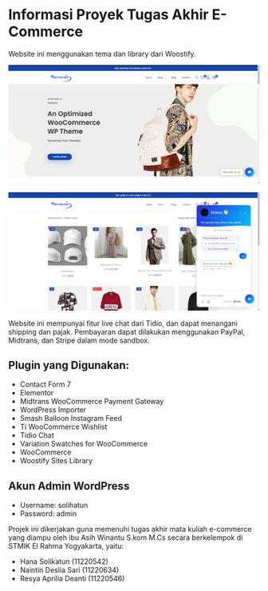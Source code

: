# Informasi Proyek Tugas Akhir E-Commerce

Website ini menggunakan tema dan library dari Woostify.

![1719667992608](image/README/1719667992608.jpg)

![1719668072969](image/README/1719668072969.jpg)

Website ini mempunyai fitur live chat dari Tidio, dan dapat menangani shipping dan pajak. Pembayaran dapat dilakukan menggunakan PayPal, Midtrans, dan Stripe dalam mode sandbox.

## Plugin yang Digunakan:

- Contact Form 7
- Elementor
- Midtrans WooCommerce Payment Gateway
- WordPress Importer
- Smash Balloon Instagram Feed
- Ti WooCommerce Wishlist
- Tidio Chat
- Variation Swatches for WooCommerce
- WooCommerce
- Woostify Sites Library

## Akun Admin WordPress

- Username: solihatun
- Password: admin

Projek ini dikerjakan guna memenuhi tugas akhir mata kuliah e-commerce yang diampu oleh ibu Asih Winantu S.kom M.Cs secara berkelempok di STMIK El Rahma Yogyakarta, yaitu:

- Hana Solikatun (11220542)
- Naintin Deslia Sari (11220634)
- Resya Aprilia Deanti (11220546)
